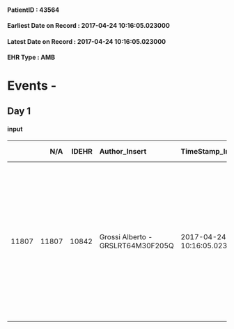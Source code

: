 
#### PatientID : 43564
#### Earliest Date on Record : 2017-04-24 10:16:05.023000
#### Latest Date on Record : 2017-04-24 10:16:05.023000
#### EHR Type : AMB

# Events - 

## Day 1

#### input
|       |    N/A |   IDEHR | Author_Insert                     | TimeStamp_Insert           | EHRType   |   PatientID |   IDDigitalSignDocument | persone_vicine   |   Unnamed: 0_x.1 |   IDANAMNESI_SOCIALE | Patient   | FamigliaAltro   | Paziente_T   | FamigliaAltro_T   |   Non_Rilevabile_x.1 | Note_Non_Rilevabile_x.1   | opt_Problemi   | Note_I                                                                                   | chk_contr_sintomi   | opt_paziente_a   | opt_famiglia_a   | opt_adeguatezza   | opt_paziente_solo   | opt_presente_assente   | Caregiver_principale   | opt_capacita     | opt_risorse_ec   | ds_note_prio                                                                                                                                                                                                        | opt_paziente_ad   | opt_caregiver_ad   | Needs     | Fragility                    |
|------:|-------:|--------:|:----------------------------------|:---------------------------|:----------|------------:|------------------------:|:-----------------|-----------------:|---------------------:|:----------|:----------------|:-------------|:------------------|---------------------:|:--------------------------|:---------------|:-----------------------------------------------------------------------------------------|:--------------------|:-----------------|:-----------------|:------------------|:--------------------|:-----------------------|:-----------------------|:-----------------|:-----------------|:--------------------------------------------------------------------------------------------------------------------------------------------------------------------------------------------------------------------|:------------------|:-------------------|:----------|:-----------------------------|
| 11807 |  11807 |   10842 | Grossi Alberto - GRSLRT64M30F205Q | 2017-04-24 10:16:05.023000 | AMB       |       43564 |                  728169 | N/A              |             5896 |                 3755 | Si#1      | Si#1            | Si#1         | Si#1              |                    0 | NR                        | No#0           | La figlia riferisce che la paziente √® consapevole sia della diagnosi che della prognosi | controllo sintomi#0 | Congruenti#1     | Congruenti#1     | No#0              | Si#1                | Presente#1             | daughter               | Incrementabile#1 | Da valutare#2    | Il ricovero si rende necessario in quanto la paziente vedova vive da sola e la figlia unica e la figlia non √® in grado di garantire la presenza 24 ore necessaria a fronte della perdita di autonomia della malata | Totale#2          | Totale#2           | Clinici#0 | sovraccarico assistenziale#4 |


